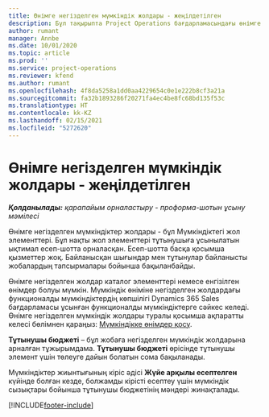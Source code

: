 ```yaml
---
title: Өнімге негізделген мүмкіндік жолдары - жеңілдетілген
description: Бұл тақырыпта Project Operations бағдарламасындағы өнімге негізделген мүмкіндік жолдарының элементтері туралы ақпарат берілген.
author: rumant
manager: Annbe
ms.date: 10/01/2020
ms.topic: article
ms.prod: ''
ms.service: project-operations
ms.reviewer: kfend
ms.author: rumant
ms.openlocfilehash: 4f8da5258a1dd0aa4229654c0e1e222b8cf3a21a
ms.sourcegitcommit: fa32b1893286f20271fa4ec4be8fc68bd135f53c
ms.translationtype: HT
ms.contentlocale: kk-KZ
ms.lasthandoff: 02/15/2021
ms.locfileid: "5272620"
---
```

# <a name="product-based-opportunity-lines---lite"></a>Өнімге негізделген мүмкіндік жолдары - жеңілдетілген

_**Қолданылады:** қарапайым орналастыру - проформа-шотын ұсыну мәмілесі_

Өнімге негізделген мүмкіндіктер жолдары - бұл Мүмкіндіктегі жол элементтері. Бұл нақты жол элементтері тұтынушыға ұсынылатын ықтимал есеп-шотта орналасқан. Есеп-шотта басқа қосымша қызметтер жоқ. Байланысқан шығындар мен тұтынулар байланысты жобалардың тапсырмалары бойынша бақыланбайды.

Өнімге негізделген жолдар каталог элементтері немесе енгізілген өнімдер болуы мүмкін. Мүмкіндік өніміне негізделген жолдардағы функционалды мүмкіндіктердің көпшілігі Dynamics 365 Sales бағдарламасы ұсынған функционалды мүмкіндіктерге сәйкес келеді. Өнімге негізделген мүмкіндік жолдары туралы қосымша ақпаратты келесі бөлімнен қараңыз: [Мүмкіндікке өнімдер қосу](https://docs.microsoft.com/dynamics365/sales-enterprise/add-products-opportunity).

**Тұтынушы бюджеті** – бұл жобаға негізделген мүмкіндік жолдарына арналған тұжырымдама. **Тұтынушы бюджеті** өрісінде тұтынушы элемент үшін төлеуге дайын болатын сома бақыланады.

Мүмкіндіктер жиынтығының кіріс әдісі **Жүйе арқылы есептелген** күйінде болған кезде, болжамды кірісті есептеу үшін мүмкіндік сызықтары бойынша тұтынушы бюджетінің мәндері жинақталады. 



[!INCLUDE[footer-include](../../includes/footer-banner.md)]